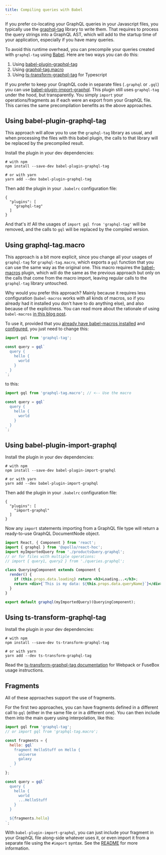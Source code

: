 ```yaml
---
title: Compiling queries with Babel
---
```


If you prefer co-locating your GraphQL queries in your Javascript files, you typically use the [graphql-tag](https://github.com/apollographql/graphql-tag) library to write them. That requires to process the query strings into a GraphQL AST, which will add to the startup time of your application, especially if you have many queries.

To avoid this runtime overhead, you can precompile your queries created with `graphql-tag` using [Babel](http://babeljs.io/). Here are two ways you can do this:

1. Using [babel-plugin-graphql-tag](#using-babel-plugin-graphql-tag)
2. Using [graphql-tag.macro](#using-graphql-tagmacro)
1. Using [ts-transform-graphql-tag](#using-ts-transform-graphql-tag) for Typescript

If you prefer to keep your GraphQL code in separate files (`.graphql` or `.gql`) you can use [babel-plugin-import-graphql](https://github.com/detrohutt/babel-plugin-import-graphql). This plugin still uses `graphql-tag` under the hood, but transparently. You simply `import` your operations/fragments as if each were an export from your GraphQL file. This carries the same precompilation benefits as the above approaches.


## Using babel-plugin-graphql-tag

This approach will allow you to use the `graphql-tag` library as usual, and when processing the files with this babel plugin, the calls to that library will be replaced by the precompiled result.

Install the plugin in your dev dependencies:

```
# with npm
npm install --save-dev babel-plugin-graphql-tag

# or with yarn
yarn add --dev babel-plugin-graphql-tag
```

Then add the plugin in your `.babelrc` configuration file:

```
{
  "plugins": [
    "graphql-tag"
  ]
}
```

And that's it! All the usages of `import gql from 'graphql-tag'` will be removed, and the calls to `gql` will be replaced by the compiled version.

## Using graphql-tag.macro

This approach is a bit more explicit, since you change all your usages of `graphql-tag` for `graphql-tag.macro`, which exports a `gql` function that you can use the same way as the original one. This macro requires the [babel-macros](https://github.com/kentcdodds/babel-macros) plugin, which will do the same as the previous approach but only on the calls that come from the macro import, leaving regular calls to the `graphql-tag` library untouched.

Why would you prefer this approach? Mainly because it requires less configuration (`babel-macros` works with all kinds of macros, so if you already had it installed you don't have to do anything else), and also because of the explicitness. You can read more about the rationale of using `babel-macros` [in this blog post](http://babeljs.io/blog/2017/09/11/zero-config-with-babel-macros).

To use it, provided that you [already have babel-macros installed](https://github.com/kentcdodds/babel-macros#installation) and [configured](https://github.com/kentcdodds/babel-macros/blob/master/other/docs/user.md), you just need to change this:

```js
import gql from 'graphql-tag';

const query = gql`
  query {
    hello {
      world
    }
  }
`;
```

to this:

```js
import gql from 'graphql-tag.macro'; // <-- Use the macro

const query = gql`
  query {
    hello {
      world
    }
  }
`;
```

## Using babel-plugin-import-graphql

Install the plugin in your dev dependencies:

```
# with npm
npm install --save-dev babel-plugin-import-graphql

# or with yarn
yarn add --dev babel-plugin-import-graphql
```

Then add the plugin in your `.babelrc` configuration file:

```
{
  "plugins": [
    "import-graphql"
  ]
}
```

Now any `import` statements importing from a GraphQL file type will return a ready-to-use GraphQL DocumentNode object.

```jsx
import React, { Component } from 'react';
import { graphql } from '@apollo/react-hoc';
import myImportedQuery from './productsQuery.graphql';
// or for files with multiple operations:
// import { query1, query2 } from './queries.graphql';

class QueryingComponent extends Component {
  render() {
    if (this.props.data.loading) return <h3>Loading...</h3>;
    return <div>{`This is my data: ${this.props.data.queryName}`}</div>;
  }
}

export default graphql(myImportedQuery)(QueryingComponent);
```

## Using ts-transform-graphql-tag

Install the plugin in your dev dependencies:

```
# with npm
npm install --save-dev ts-transform-graphql-tag

# or with yarn
yarn add --dev ts-transform-graphql-tag
```

Read the [ts-transform-graphql-tag documentation](https://github.com/firede/ts-transform-graphql-tag) for Webpack or FuseBox usage instructions.

## Fragments

All of these approaches support the use of fragments.

For the first two approaches, you can have fragments defined in a different call to `gql` (either in the same file or in a different one). You can then include them into the main query using interpolation, like this:

```js
import gql from 'graphql-tag';
// or import gql from 'graphql-tag.macro';

const fragments = {
  hello: gql`
    fragment HelloStuff on Hello {
      universe
      galaxy
    }
  `
};

const query = gql`
  query {
    hello {
      world
      ...HelloStuff
    }
  }

  ${fragments.hello}
`;
```

With `babel-plugin-import-graphql`, you can just include your fragment in your GraphQL file along-side whatever uses it, or even import it from a separate file using the `#import` syntax. See the [README](https://github.com/detrohutt/babel-plugin-import-graphql) for more information.
